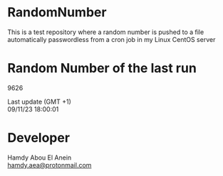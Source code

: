# RandomNumber    
This is a test repository where a random number is pushed to a file automatically passwordless from a cron job in my Linux CentOS server    
# Random Number of the last run   
9626
      
Last update (GMT +1)    
09/11/23 18:00:01
# Developer    
Hamdy Abou El Anein   
hamdy.aea@protonmail.com
